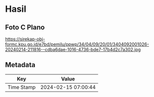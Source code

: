 # Hasil

## Foto C Plano

https://sirekap-obj-formc.kpu.go.id/e7bd/pemilu/ppwp/34/04/09/20/01/3404092001026-20240214-211816--cdba6dae-1016-4736-bde7-17b4d2c7a302.jpg


## Metadata

| Key        | Value               |
| ---------- | ------------------- |
| Time Stamp | 2024-02-15 07:00:44 |



